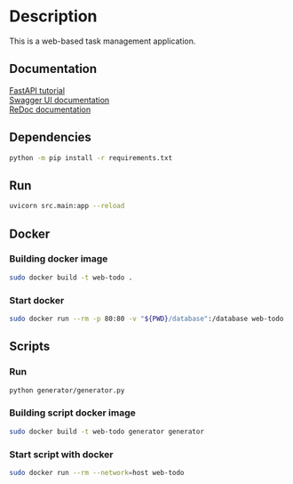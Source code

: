 # Description

This is a web-based task management application.

## Documentation

[FastAPI tutorial](https://fastapi.tiangolo.com/ru/tutorial/)\
[Swagger UI documentation](http://127.0.0.1:8000/docs)\
[ReDoc documentation](http://127.0.0.1:8000/redoc)

## Dependencies

```bash
python -m pip install -r requirements.txt
```

## Run

```bash
uvicorn src.main:app --reload
```

## Docker

### Building docker image

``` bash
sudo docker build -t web-todo .
```

### Start docker

``` bash
sudo docker run --rm -p 80:80 -v "${PWD}/database":/database web-todo
```

## Scripts

### Run

``` bash
python generator/generator.py 
```

### Building script docker image

``` bash
sudo docker build -t web-todo generator generator
```

### Start script with docker

``` bash
sudo docker run --rm --network=host web-todo
```